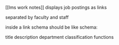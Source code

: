 [[Ims work notes]]
displays job postings as links

separated by faculty and staff

inside a link schema should be like 
schema:

title
description
department
classification
functions

